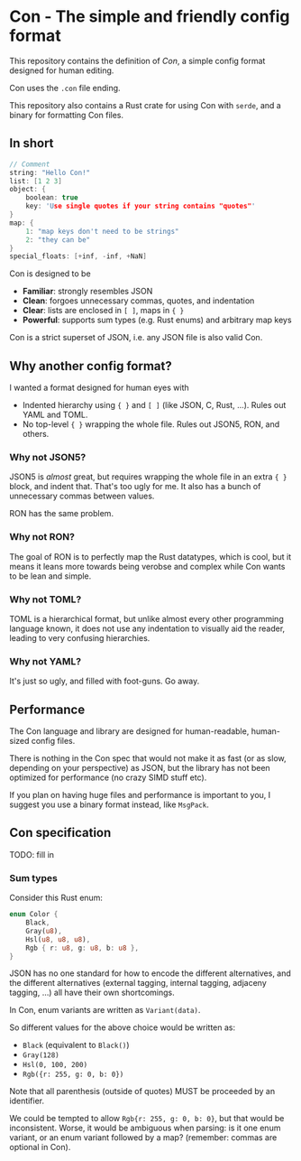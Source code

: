 # Con - The simple and friendly config format
This repository contains the definition of _Con_, a simple config format designed for human editing.

Con uses the `.con` file ending.

This repository also contains a Rust crate for using Con with `serde`, and a binary for formatting Con files.

## In short
```c
// Comment
string: "Hello Con!"
list: [1 2 3]
object: {
    boolean: true
    key: 'Use single quotes if your string contains "quotes"'
}
map: {
    1: "map keys don't need to be strings"
    2: "they can be"
}
special_floats: [+inf, -inf, +NaN]
```

Con is designed to be
* **Familiar**: strongly resembles JSON
* **Clean**: forgoes unnecessary commas, quotes, and indentation
* **Clear**: lists are enclosed in `[ ]`, maps in `{ }`
* **Powerful**: supports sum types (e.g. Rust enums) and arbitrary map keys

Con is a strict superset of JSON, i.e. any JSON file is also valid Con.

## Why another config format?
I wanted a format designed for human eyes with
* Indented hierarchy using `{ }` and `[ ]` (like JSON, C, Rust, …). Rules out YAML and TOML.
* No top-level `{ }` wrapping the whole file. Rules out JSON5, RON, and others.


### Why not JSON5?
JSON5 is _almost_ great, but requires wrapping the whole file in an extra `{ }` block, and indent that. That's too ugly for me.
It also has a bunch of unnecessary commas between values.

RON has the same problem.

### Why not RON?
The goal of RON is to perfectly map the Rust datatypes, which is cool, but it means it leans more towards being verobse and complex while Con wants to be lean and simple.

### Why not TOML?
TOML is a hierarchical format, but unlike almost every other programming language known, it does not use any indentation to visually aid the reader, leading to very confusing hierarchies.

### Why not YAML?
It's just so ugly, and filled with foot-guns. Go away.

## Performance
The Con language and library are designed for human-readable, human-sized config files.

There is nothing in the Con spec that would not make it as fast (or as slow, depending on your perspective) as JSON, but the library has not been optimized for performance (no crazy SIMD stuff etc).

If you plan on having huge files and performance is important to you, I suggest you use a binary format instead, like `MsgPack`.

## Con specification
TODO: fill in

### Sum types
Consider this Rust enum:

```rs
enum Color {
    Black,
    Gray(u8),
    Hsl(u8, u8, u8),
    Rgb { r: u8, g: u8, b: u8 },
}
```

JSON has no one standard for how to encode the different alternatives, and the different alternatives (external tagging, internal tagging, adjaceny tagging, …) all have their own shortcomings.

In Con, enum variants are written as `Variant(data)`.

So different values for the above choice would be written as:

* `Black` (equivalent to `Black()`)
* `Gray(128)`
* `Hsl(0, 100, 200)`
* `Rgb({r: 255, g: 0, b: 0})`

Note that all parenthesis (outside of quotes) MUST be proceeded by an identifier.

We could be tempted to allow `Rgb{r: 255, g: 0, b: 0}`, but that would be inconsistent. Worse, it would be ambiguous when parsing: is it one enum variant, or an enum variant followed by a map? (remember: commas are optional in Con).
